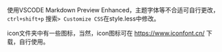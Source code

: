 使用VSCODE Markdown Preview Enhanced，主题字体等不合适可自行更改，`ctrl+shift+p` 搜索`> Customize CSS`在style.less中修改。

icon文件夹中有一些图标，当然，icon图标可在 https://www.iconfont.cn/ 下载，自行使用。

